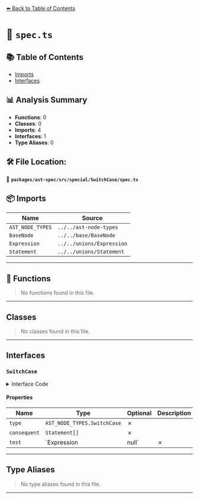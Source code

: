 [⬅️ Back to Table of Contents](../../../../../index.md)

# 📄 `spec.ts`

## 📚 Table of Contents

- [Imports](#imports)
- [Interfaces](#interfaces)

## 📊 Analysis Summary

- **Functions**: 0
- **Classes**: 0
- **Imports**: 4
- **Interfaces**: 1
- **Type Aliases**: 0

## 🛠️ File Location:
📂 **`packages/ast-spec/src/special/SwitchCase/spec.ts`**

## 📦 Imports

| Name | Source |
|------|--------|
| `AST_NODE_TYPES` | `../../ast-node-types` |
| `BaseNode` | `../../base/BaseNode` |
| `Expression` | `../../unions/Expression` |
| `Statement` | `../../unions/Statement` |


---

## 🔧 Functions

> No functions found in this file.


---

## Classes

> No classes found in this file.


---

## Interfaces

### `SwitchCase`

<details><summary>Interface Code</summary>

```ts
export interface SwitchCase extends BaseNode {
  type: AST_NODE_TYPES.SwitchCase;
  consequent: Statement[];
  test: Expression | null;
}
```
</details>

#### Properties

| Name | Type | Optional | Description |
|------|------|----------|-------------|
| `type` | `AST_NODE_TYPES.SwitchCase` | ✗ |  |
| `consequent` | `Statement[]` | ✗ |  |
| `test` | `Expression | null` | ✗ |  |


---

## Type Aliases

> No type aliases found in this file.


---